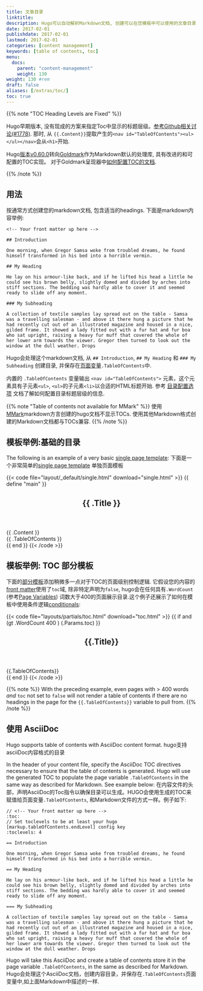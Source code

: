 ```yaml
---
title: 文章目录
linktitle:
description: Hugo可以自动解析Markdown文档, 创建可以在您模板中可以使用的文章目录.
date: 2017-02-01
publishdate: 2017-02-01
lastmod: 2017-02-01
categories: [content management]
keywords: [table of contents, toc]
menu:
  docs:
    parent: "content-management"
    weight: 130
weight: 130	#rem
draft: false
aliases: [/extras/toc/]
toc: true
---
```


{{% note "TOC Heading Levels are Fixed" %}}

Hugo早期版本, 没有现成的方案来指定Toc中显示的标题层级。[参考Github相关讨论(#1778)](https://github.com/gohugoio/hugo/issues/1778). 那时, 从 `{{.Content}}`提取产生的`<nav id="TableOfContents"><ul></ul></nav>`会从`<h1>`开始.


Hugo[版本v0.60.0](https://github.com/gohugoio/hugo/releases/tag/v0.60.0)转向[Goldmark](https://github.com/yuin/goldmark/)作为Markdown默认的处理库, 具有改进的和可配置的TOC实现。
对于Goldmark呈现器中[如何配置TOC的文档](/getting-started/configuration-markup/#table-of-contents).

{{% /note %}}

##  用法

按通常方式创建您的markdown文档, 包含适当的headings. 下面是markdown内容举例:

```
<!-- Your front matter up here -->

## Introduction

One morning, when Gregor Samsa woke from troubled dreams, he found himself transformed in his bed into a horrible vermin.

## My Heading

He lay on his armour-like back, and if he lifted his head a little he could see his brown belly, slightly domed and divided by arches into stiff sections. The bedding was hardly able to cover it and seemed ready to slide off any moment.

### My Subheading

A collection of textile samples lay spread out on the table - Samsa was a travelling salesman - and above it there hung a picture that he had recently cut out of an illustrated magazine and housed in a nice, gilded frame. It showed a lady fitted out with a fur hat and fur boa who sat upright, raising a heavy fur muff that covered the whole of her lower arm towards the viewer. Gregor then turned to look out the window at the dull weather. Drops
```

Hugo会处理这个markdown文档, 从 `## Introduction`, `## My Heading` 和 `### My Subheading` 创建目录,  并保存在[页面变量][pagevars]`.TableOfContents`中.

内置的 `.TableOfContents` 变量输出 `<nav id="TableOfContents">` 元素，这个元素具有子元素`<ul>`, `<ul>`的子元素`<li>`以合适的HTML标题开始. 参考 [目录配置选项](/getting-started/configuration-markup/#table-of-contents) 文档了解如何配置目录标题层级的信息.

{{% note "Table of contents not available for MMark" %}}
使用[MMark](/content-management/formats/#mmark)markdown方言创建的hugo文档不显示TOCs. 使用其他Markdown格式创建的Markdown文档都与TOCs兼容.
{{% /note %}}

## 模板举例:基础的目录

The following is an example of a very basic [single page template][]:
下面是一个非常简单的[single page template][] 单独页面模板

{{< code file="layout/_default/single.html" download="single.html" >}}
{{ define "main" }}
<main>
    <article>
    <header>
        <h1>{{ .Title }}</h1>
    </header>
        {{ .Content }}
    </article>
    <aside>
        {{ .TableOfContents }}
    </aside>
</main>
{{ end }}
{{< /code >}}

## 模板举例: TOC 部分模板

下面的[部分模板][partials]添加稍微多一点对于TOC的页面级别控制逻辑. 它假设您的内容的[front matter][]使用了`toc`域, 除非特定声明为`false`, hugo会在任何具有`.WordCount` (参考[Page Variables][pagevars]) 词数大于400的页面展示目录.这个例子还展示了如何在模板中使用条件逻辑[conditionals][]:

{{< code file="layouts/partials/toc.html" download="toc.html" >}}
{{ if and (gt .WordCount 400 ) (.Params.toc) }}
<aside>
    <header>
    <h2>{{.Title}}</h2>
    </header>
    {{.TableOfContents}}
</aside>
{{ end }}
{{< /code >}}

{{% note %}}
With the preceding example, even pages with > 400 words *and* `toc` not set to `false` will not render a table of contents if there are no headings in the page for the `{{.TableOfContents}}` variable to pull from.
{{% /note %}}

## 使用 AsciiDoc

Hugo supports table of contents with AsciiDoc content format.
hugo支持asciiDoc内容格式的目录

In the header of your content file, specify the AsciiDoc TOC directives necessary to ensure that the table of contents is generated. Hugo will use the generated TOC to populate the page variable `.TableOfContents` in the same way as described for Markdown. See example below:
在内容文件的头部，声明AsciiDoc的Toc指令以确保目录可以生成。HUGO会使用生成的TOC来赋值给页面变量`.TableOfContents`, 和Markdown文件的方式一样。例子如下:

```asciidoc
// <!-- Your front matter up here -->
:toc:
// Set toclevels to be at least your hugo [markup.tableOfContents.endLevel] config key
:toclevels: 4

== Introduction

One morning, when Gregor Samsa woke from troubled dreams, he found himself transformed in his bed into a horrible vermin.

== My Heading

He lay on his armour-like back, and if he lifted his head a little he could see his brown belly, slightly domed and divided by arches into stiff sections. The bedding was hardly able to cover it and seemed ready to slide off any moment.

=== My Subheading

A collection of textile samples lay spread out on the table - Samsa was a travelling salesman - and above it there hung a picture that he had recently cut out of an illustrated magazine and housed in a nice, gilded frame. It showed a lady fitted out with a fur hat and fur boa who sat upright, raising a heavy fur muff that covered the whole of her lower arm towards the viewer. Gregor then turned to look out the window at the dull weather. Drops
```
Hugo will take this AsciiDoc and create a table of contents store it in the page variable `.TableOfContents`, in the same as described for Markdown.
Hugo会处理这个AsciiDoc文档，创建内容目录，并保存在`.TableOfContents`页面变量中,如上面Markdown中描述的一样.

[conditionals]: /templates/introduction/#conditionals
[front matter]: /content-management/front-matter/
[pagevars]: /variables/page/
[partials]: /templates/partials/
[single page template]: /templates/single-page-templates/
